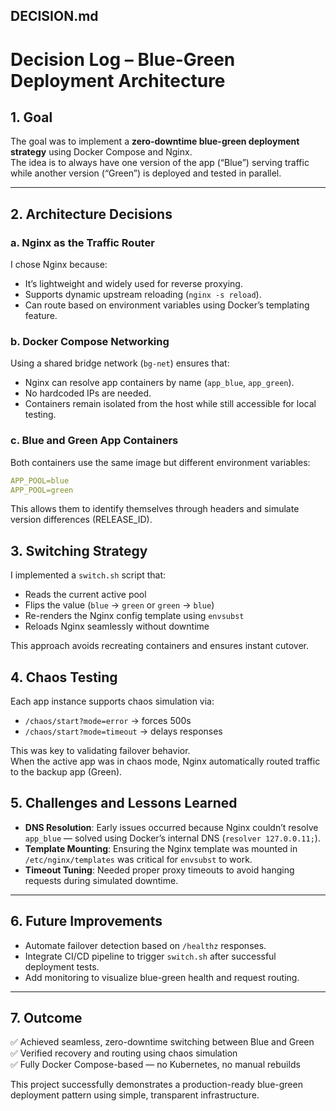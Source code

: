 

## DECISION.md


# Decision Log – Blue-Green Deployment Architecture

## 1. Goal
The goal was to implement a **zero-downtime blue-green deployment strategy** using Docker Compose and Nginx.  
The idea is to always have one version of the app (“Blue”) serving traffic while another version (“Green”) is deployed and tested in parallel.

---

## 2. Architecture Decisions

### a. Nginx as the Traffic Router
I chose Nginx because:
- It’s lightweight and widely used for reverse proxying.
- Supports dynamic upstream reloading (`nginx -s reload`).
- Can route based on environment variables using Docker’s templating feature.

### b. Docker Compose Networking
Using a shared bridge network (`bg-net`) ensures that:
- Nginx can resolve app containers by name (`app_blue`, `app_green`).
- No hardcoded IPs are needed.
- Containers remain isolated from the host while still accessible for local testing.

### c. Blue and Green App Containers
Both containers use the same image but different environment variables:
```yaml
APP_POOL=blue
APP_POOL=green
```
This allows them to identify themselves through headers and simulate version differences (RELEASE_ID).

## 3. Switching Strategy

I implemented a `switch.sh` script that:

- Reads the current active pool
- Flips the value (`blue` → `green` or `green` → `blue`)
- Re-renders the Nginx config template using `envsubst`
- Reloads Nginx seamlessly without downtime

This approach avoids recreating containers and ensures instant cutover.

## 4. Chaos Testing

Each app instance supports chaos simulation via:

- `/chaos/start?mode=error` → forces 500s
- `/chaos/start?mode=timeout` → delays responses

This was key to validating failover behavior.  
When the active app was in chaos mode, Nginx automatically routed traffic to the backup app (Green).

## 5. Challenges and Lessons Learned

- **DNS Resolution**: Early issues occurred because Nginx couldn’t resolve `app_blue` — solved using Docker’s internal DNS (`resolver 127.0.0.11;`).
- **Template Mounting**: Ensuring the Nginx template was mounted in `/etc/nginx/templates` was critical for `envsubst` to work.
- **Timeout Tuning**: Needed proper proxy timeouts to avoid hanging requests during simulated downtime.

---

## 6. Future Improvements

- Automate failover detection based on `/healthz` responses.
- Integrate CI/CD pipeline to trigger `switch.sh` after successful deployment tests.
- Add monitoring to visualize blue-green health and request routing.

---

## 7. Outcome

✅ Achieved seamless, zero-downtime switching between Blue and Green  
✅ Verified recovery and routing using chaos simulation  
✅ Fully Docker Compose-based — no Kubernetes, no manual rebuilds

This project successfully demonstrates a production-ready blue-green deployment pattern using simple, transparent infrastructure.

